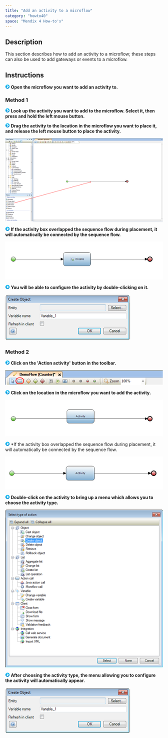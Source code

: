 ```yaml
---
title: "Add an activity to a microflow"
category: "howto40"
space: "Mendix 4 How-to's"
---
```

## Description

This section describes how to add an activity to a microflow; these steps can also be used to add gateways or events to a microflow.

## Instructions

![](attachments/819203/917932.png) **Open the microflow you want to add an activity to.**

### Method 1

![](attachments/819203/917932.png) **Look up the activity you want to add to the microflow. Select it, then press and hold the left mouse button.**

![](attachments/819203/917932.png) **Drag the activity to the location in the microflow you want to place it, and release the left mouse button to place the activity.**

![](attachments/2621612/2752836.png)

![](attachments/819203/917932.png) **If the activity box overlapped the sequence flow during placement, it will automatically be connected by the sequence flow.**

![](attachments/2621612/2752837.png)

![](attachments/819203/917932.png) **You will be able to configure the activity by double-clicking on it.**

![](attachments/2621612/2752838.png)

### Method 2

![](attachments/819203/917932.png) **Click on the 'Action activity' button in the toolbar.**

![](attachments/2621612/2752835.png)

![](attachments/819203/917932.png) **Click on the location in the microflow you want to add the activity.**

![](attachments/2621612/2752841.png)

![](attachments/819203/917932.png) *If the activity box overlapped the sequence flow during placement, it will automatically be connected by the sequence flow.

![](attachments/2621612/2752831.png)

![](attachments/819203/917932.png) **Double-click on the activity to bring up a menu which allows you to choose the activity type.**

![](attachments/2621612/2752832.png)

![](attachments/819203/917932.png) **After choosing the activity type, the menu allowing you to configure the activity will automatically appear.**

![](attachments/2621612/2752838.png)

